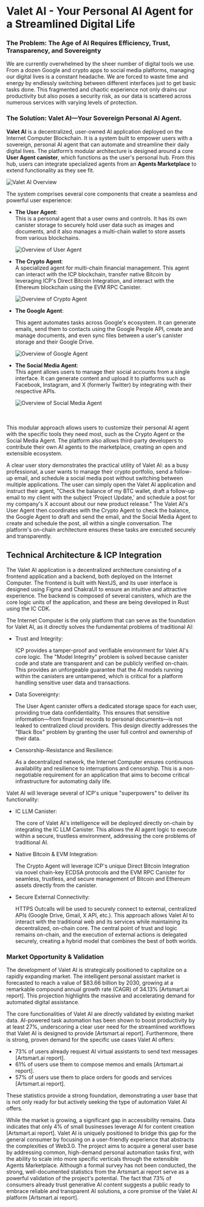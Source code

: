 # Valet AI - Your Personal AI Agent for a Streamlined Digital Life

### The Problem: The Age of AI Requires Efficiency, Trust, Transparency, and Sovereignty

We are currently overwhelmed by the sheer number of digital tools we use. From a dozen Google and crypto apps to social media platforms, managing our digital lives is a constant headache. We are forced to waste time and energy by endlessly switching between different interfaces just to get basic tasks done. This fragmented and chaotic experience not only drains our productivity but also poses a security risk, as our data is scattered across numerous services with varying levels of protection.

### The Solution: Valet AI—Your Sovereign Personal AI Agent.

**Valet AI** is a decentralized, user-owned AI application deployed on the Internet Computer Blockchain. It is a system built to empower users with a sovereign, personal AI agent that can automate and streamline their daily digital lives. The platform’s modular architecture is designed around a core **User Agent canister**, which functions as the user's personal hub. From this hub, users can integrate specialized agents from an **Agents Marketplace** to extend functionality as they see fit.

![Valet AI Overview](../public/Valet-overview.png)


The system comprises several core components that create a seamless and powerful user experience:

- **The User Agent**:
  <br/>
  This is a personal agent that a user owns and controls. It has its own canister storage to securely hold user data such as images and documents, and it also manages a multi-chain wallet to store assets from various blockchains.

  ![Overview of User Agent](../public/Valet-user%20agent.drawio.png)

- **The Crypto Agent**:
  <br/>
  A specialized agent for multi-chain financial management. This agent can interact with the ICP blockchain, transfer native Bitcoin by leveraging ICP's Direct Bitcoin Integration, and interact with the Ethereum blockchain using the EVM RPC Canister.

  ![Overview of Crypto Agent](../public/Valet-crypto%20agent.drawio.png)

-  **The Google Agent**: 

    This agent automates tasks across Google's ecosystem. It can generate emails, send them to contacts using the Google People API, create and manage documents, and even sync files between a user's canister storage and their Google Drive.

    ![Overview of Google Agent](../public/Valet-Google%20Agent.drawio.png)

- **The Social Media Agent**:
  <br/>
  This agent allows users to manage their social accounts from a single interface. It can generate content and upload it to platforms such as Facebook, Instagram, and X (formerly Twitter) by integrating with their respective APIs.

  ![Overview of Social Media Agent](../public/Valet-Social%20Media%20Agent.drawio.png)

<br/>
<br/>
This modular approach allows users to customize their personal AI agent with the specific tools they need most, such as the Crypto Agent or the Social Media Agent. The platform also allows third-party developers to contribute their own AI agents to the marketplace, creating an open and extensible ecosystem.

A clear user story demonstrates the practical utility of Valet AI: as a busy professional, a user wants to manage their crypto portfolio, send a follow-up email, and schedule a social media post without switching between multiple applications. The user can simply open the Valet AI application and instruct their agent, "Check the balance of my BTC wallet, draft a follow-up email to my client with the subject 'Project Update,' and schedule a post for my company's X account about our new product release." The Valet AI's User Agent then coordinates with the Crypto Agent to check the balance, the Google Agent to draft and send the email, and the Social Media Agent to create and schedule the post, all within a single conversation. The platform's on-chain architecture ensures these tasks are executed securely and transparently.


## Technical Architecture & ICP Integration

The Valet AI application is a decentralized architecture consisting of a frontend application and a backend, both deployed on the Internet Computer. The frontend is built with NextJS, and its user interface is designed using Figma and ChakraUI to ensure an intuitive and attractive experience. The backend is composed of several canisters, which are the core logic units of the application, and these are being developed in Rust using the IC CDK.

The Internet Computer is the only platform that can serve as the foundation for Valet AI, as it directly solves the fundamental problems of traditional AI:

- Trust and Integrity: 

    ICP provides a tamper-proof and verifiable environment for Valet AI's core logic. The "Model Integrity" problem is solved because canister code and state are transparent and can be publicly verified on-chain. This provides an unforgeable guarantee that the AI models running within the canisters are untampered, which is critical for a platform handling sensitive user data and transactions.

- Data Sovereignty: 

    The User Agent canister offers a dedicated storage space for each user, providing true data confidentiality. This ensures that sensitive information—from financial records to personal documents—is not leaked to centralized cloud providers. This design directly addresses the "Black Box" problem by granting the user full control and ownership of their data.

- Censorship-Resistance and Resilience: 

    As a decentralized network, the Internet Computer ensures continuous availability and resilience to interruptions and censorship. This is a non-negotiable requirement for an application that aims to become critical infrastructure for automating daily life.



Valet AI will leverage several of ICP's unique "superpowers" to deliver its functionality:

- IC LLM Canister: 

    The core of Valet AI's intelligence will be deployed directly on-chain by integrating the IC LLM Canister. This allows the AI agent logic to execute within a secure, trustless environment, addressing the core problems of traditional AI.

- Native Bitcoin & EVM Integration: 
    
    The Crypto Agent will leverage ICP's unique Direct Bitcoin Integration via novel chain-key ECDSA protocols and the EVM RPC Canister for seamless, trustless, and secure management of Bitcoin and Ethereum assets directly from the canister.

- Secure External Connectivity:
    
    HTTPS Outcalls will be used to securely connect to external, centralized APIs (Google Drive, Gmail, X API, etc.). This approach allows Valet AI to interact with the traditional web and its services while maintaining its decentralized, on-chain core. The central point of trust and logic remains on-chain, and the execution of external actions is delegated securely, creating a hybrid model that combines the best of both worlds.

### Market Opportunity & Validation

The development of Valet AI is strategically positioned to capitalize on a rapidly expanding market. The intelligent personal assistant market is forecasted to reach a value of $83.66 billion by 2030, growing at a remarkable compound annual growth rate (CAGR) of 34.13% [Artsmart.ai report]. This projection highlights the massive and accelerating demand for automated digital assistance.

The core functionalities of Valet AI are directly validated by existing market data. AI-powered task automation has been shown to boost productivity by at least 27%, underscoring a clear user need for the streamlined workflows that Valet AI is designed to provide [Artsmart.ai report]. Furthermore, there is strong, proven demand for the specific use cases Valet AI offers:

- 73% of users already request AI virtual assistants to send text messages [Artsmart.ai report].
- 61% of users use them to compose memos and emails [Artsmart.ai report].
- 57% of users use them to place orders for goods and services [Artsmart.ai report].

These statistics provide a strong foundation, demonstrating a user base that is not only ready for but actively seeking the type of automation Valet AI offers. 

While the market is growing, a significant gap in accessibility remains. Data indicates that only 4% of small businesses leverage AI for content creation [Artsmart.ai report]. Valet AI is uniquely positioned to bridge this gap for the general consumer by focusing on a user-friendly experience that abstracts the complexities of Web3.0. The project aims to acquire a general user base by addressing common, high-demand personal automation tasks first, with the ability to scale into more specific verticals through the extensible Agents Marketplace. Although a formal survey has not been conducted, the strong, well-documented statistics from the Artsmart.ai report serve as a powerful validation of the project's potential. The fact that 73% of consumers already trust generative AI content suggests a public ready to embrace reliable and transparent AI solutions, a core promise of the Valet AI platform [Artsmart.ai report].
